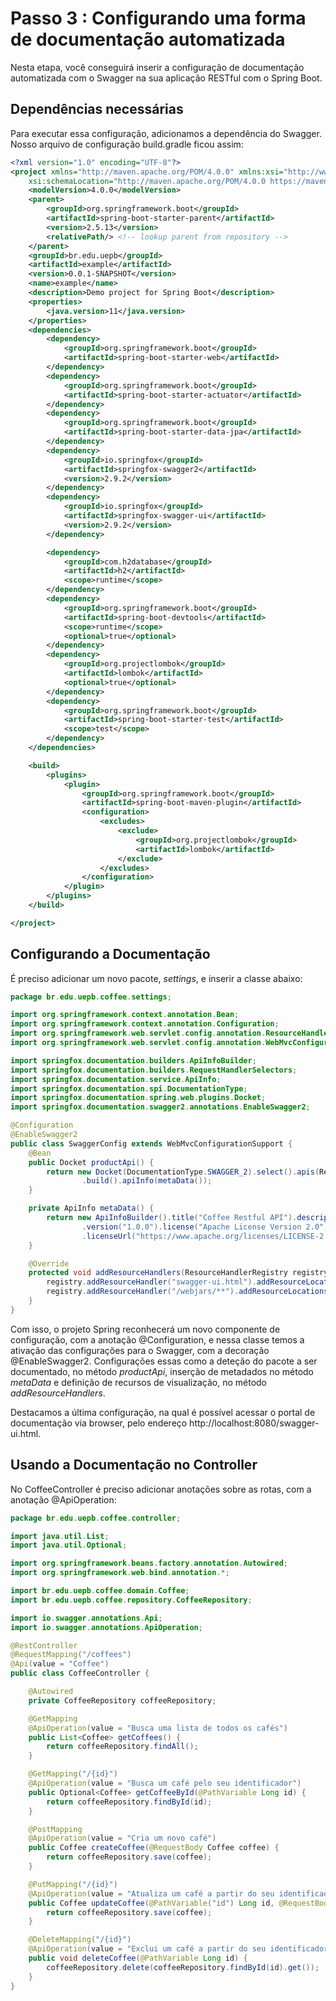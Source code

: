 # Passo 3 : Configurando uma forma de documentação automatizada

Nesta etapa, você conseguirá inserir a configuração de documentação automatizada com o Swagger na sua aplicação RESTful com o Spring Boot. 

## Dependências necessárias

Para executar essa configuração, adicionamos a dependência do Swagger. Nosso arquivo de configuração build.gradle ficou assim:

```xml
<?xml version="1.0" encoding="UTF-8"?>
<project xmlns="http://maven.apache.org/POM/4.0.0" xmlns:xsi="http://www.w3.org/2001/XMLSchema-instance"
	xsi:schemaLocation="http://maven.apache.org/POM/4.0.0 https://maven.apache.org/xsd/maven-4.0.0.xsd">
	<modelVersion>4.0.0</modelVersion>
	<parent>
		<groupId>org.springframework.boot</groupId>
		<artifactId>spring-boot-starter-parent</artifactId>
		<version>2.5.13</version>
		<relativePath/> <!-- lookup parent from repository -->
	</parent>
	<groupId>br.edu.uepb</groupId>
	<artifactId>example</artifactId>
	<version>0.0.1-SNAPSHOT</version>
	<name>example</name>
	<description>Demo project for Spring Boot</description>
	<properties>
		<java.version>11</java.version>
	</properties>
	<dependencies>
		<dependency>
			<groupId>org.springframework.boot</groupId>
			<artifactId>spring-boot-starter-web</artifactId>
		</dependency>
		<dependency>
			<groupId>org.springframework.boot</groupId>
			<artifactId>spring-boot-starter-actuator</artifactId>
		</dependency>
		<dependency>
			<groupId>org.springframework.boot</groupId>
			<artifactId>spring-boot-starter-data-jpa</artifactId>
		</dependency>
		<dependency>
		    <groupId>io.springfox</groupId>
		    <artifactId>springfox-swagger2</artifactId>
		    <version>2.9.2</version>
		</dependency>
		<dependency>
		    <groupId>io.springfox</groupId>
		    <artifactId>springfox-swagger-ui</artifactId>
		    <version>2.9.2</version>
		</dependency>

		<dependency>
			<groupId>com.h2database</groupId>
			<artifactId>h2</artifactId>
			<scope>runtime</scope>
		</dependency>
		<dependency>
			<groupId>org.springframework.boot</groupId>
			<artifactId>spring-boot-devtools</artifactId>
			<scope>runtime</scope>
			<optional>true</optional>
		</dependency>
		<dependency>
			<groupId>org.projectlombok</groupId>
			<artifactId>lombok</artifactId>
			<optional>true</optional>
		</dependency>
		<dependency>
			<groupId>org.springframework.boot</groupId>
			<artifactId>spring-boot-starter-test</artifactId>
			<scope>test</scope>
		</dependency>
	</dependencies>

	<build>
		<plugins>
			<plugin>
				<groupId>org.springframework.boot</groupId>
				<artifactId>spring-boot-maven-plugin</artifactId>
				<configuration>
					<excludes>
						<exclude>
							<groupId>org.projectlombok</groupId>
							<artifactId>lombok</artifactId>
						</exclude>
					</excludes>
				</configuration>
			</plugin>
		</plugins>
	</build>

</project>
```

## Configurando a Documentação

É preciso adicionar um novo pacote, *settings*, e inserir a classe abaixo:

```java
package br.edu.uepb.coffee.settings;

import org.springframework.context.annotation.Bean;
import org.springframework.context.annotation.Configuration;
import org.springframework.web.servlet.config.annotation.ResourceHandlerRegistry;
import org.springframework.web.servlet.config.annotation.WebMvcConfigurationSupport;

import springfox.documentation.builders.ApiInfoBuilder;
import springfox.documentation.builders.RequestHandlerSelectors;
import springfox.documentation.service.ApiInfo;
import springfox.documentation.spi.DocumentationType;
import springfox.documentation.spring.web.plugins.Docket;
import springfox.documentation.swagger2.annotations.EnableSwagger2;

@Configuration
@EnableSwagger2
public class SwaggerConfig extends WebMvcConfigurationSupport {
    @Bean
    public Docket productApi() {
        return new Docket(DocumentationType.SWAGGER_2).select().apis(RequestHandlerSelectors.basePackage("br.edu.uepb.coffee"))
                .build().apiInfo(metaData());
    }

    private ApiInfo metaData() {
        return new ApiInfoBuilder().title("Coffee Restful API").description("\"Supported by Spring Boot\"")
                .version("1.0.0").license("Apache License Version 2.0")
                .licenseUrl("https://www.apache.org/licenses/LICENSE-2.0\"").build();
    }

    @Override
    protected void addResourceHandlers(ResourceHandlerRegistry registry) {
        registry.addResourceHandler("swagger-ui.html").addResourceLocations("classpath:/META-INF/resources/");
        registry.addResourceHandler("/webjars/**").addResourceLocations("classpath:/META-INF/resources/webjars/");
    }
}
```

Com isso, o projeto Spring reconhecerá um novo componente de configuração, com a anotação @Configuration, e nessa classe temos a ativação das configurações para o Swagger, com a decoração @EnableSwagger2. Configurações essas como a deteção do pacote a ser documentado, no método *productApi*, inserção de metadados no método *metaData* e definição de recursos de visualização, no método *addResourceHandlers*. 

Destacamos a última configuração, na qual é possível acessar o portal de documentação via browser, pelo endereço http://localhost:8080/swagger-ui.html.

## Usando a Documentação no Controller

No CoffeeController é preciso adicionar anotações sobre as rotas, com a anotação @ApiOperation:

```java
package br.edu.uepb.coffee.controller;

import java.util.List;
import java.util.Optional;

import org.springframework.beans.factory.annotation.Autowired;
import org.springframework.web.bind.annotation.*;

import br.edu.uepb.coffee.domain.Coffee;
import br.edu.uepb.coffee.repository.CoffeeRepository;

import io.swagger.annotations.Api;
import io.swagger.annotations.ApiOperation;

@RestController
@RequestMapping("/coffees")
@Api(value = "Coffee")
public class CoffeeController {

    @Autowired
    private CoffeeRepository coffeeRepository;

    @GetMapping
    @ApiOperation(value = "Busca uma lista de todos os cafés")
    public List<Coffee> getCoffees() {
        return coffeeRepository.findAll();
    }

    @GetMapping("/{id}")
    @ApiOperation(value = "Busca um café pelo seu identificador")
    public Optional<Coffee> getCoffeeById(@PathVariable Long id) {
        return coffeeRepository.findById(id);
    }

    @PostMapping
    @ApiOperation(value = "Cria um novo café")
    public Coffee createCoffee(@RequestBody Coffee coffee) {
        return coffeeRepository.save(coffee);
    }

    @PutMapping("/{id}")
    @ApiOperation(value = "Atualiza um café a partir do seu identificador")
    public Coffee updateCoffee(@PathVariable("id") Long id, @RequestBody Coffee coffee) {
        return coffeeRepository.save(coffee);
    }

    @DeleteMapping("/{id}")
    @ApiOperation(value = "Exclui um café a partir do seu identificador")
    public void deleteCoffee(@PathVariable Long id) {
        coffeeRepository.delete(coffeeRepository.findById(id).get());
    }
}
```
